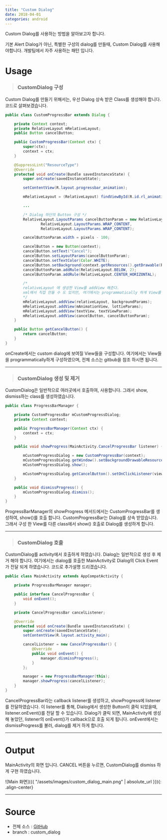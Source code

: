 ```yaml
---
title: "Custom Dialog"
date: 2018-04-01
categories: android
---
```


Custom Dialog를 사용하는 방법을 알아보고자 합니다.

기본 Alert Dialog가 아닌, 특별한 구성의 dialog를 만들때, Custom Dialog를 사용해야합니다. 개발팀에서 자주 사용하는 패턴 입니다.

# Usage
>### CustomDialog 구성

Custom Dialog를 만들기 위해서는, 우선 Dialog 상속 받은 Class를 생성해야 합니다. 코드로 살펴보겠습니다.

```java
public class CustomProgressBar extends Dialog {

    private Context context;
    private RelativeLayout mRelativeLayout;
    public Button cancelButton;

    public CustomProgressBar(Context ctx) {
        super(ctx);
        context = ctx;
    }

    @SuppressLint("ResourceType")
    @Override
    protected void onCreate(Bundle savedInstanceState) {
        super.onCreate(savedInstanceState);

        setContentView(R.layout.progressbar_animation);

        mRelativeLayout = (RelativeLayout) findViewById(R.id.rl_animation_background);

        ...

        /* Dialog 하단의 Button 구성 */
        RelativeLayout.LayoutParams cancelButtonParam = new RelativeLayout.LayoutParams(
                RelativeLayout.LayoutParams.WRAP_CONTENT,
                RelativeLayout.LayoutParams.WRAP_CONTENT);

        cancelButtonParam.width = pixels - 100;

        cancelButton = new Button(context);
        cancelButton.setText("Cancel");
        cancelButton.setLayoutParams(cancelButtonParam);
        cancelButton.setTextColor(Color.WHITE);
        cancelButton.setBackground(context.getResources().getDrawable(R.drawable.orange_button_bg));
        cancelButtonParam.addRule(RelativeLayout.BELOW, 2);
        cancelButtonParam.addRule(RelativeLayout.CENTER_HORIZONTAL);

        /*
        relativeLayout 에 생성한 View를 addView 해준다.
        xml에서 직접 만들 수 도 있지만, 여기에서는 programmatically 하게 View를 생성하였다.
        */
        mRelativeLayout.addView(relativeLayout, backgroundParams);
        mRelativeLayout.addView(mAnimationView, lottieParams);
        mRelativeLayout.addView(textView, textViewParam);
        mRelativeLayout.addView(cancelButton, cancelButtonParam);      
    }

    public Button getCancelButton() {
        return cancelButton;
    }      
}
```
onCreate에서는 custom dialog에 보여질 View들을 구성합니다. 여기에서는 View들을 programmatically하게 구성하였으며, 전체 소스는 gitbub을 참조 하시면 됩니다.
___

>### CustomDialog 생성 및 제거

CustomDialog은 일반적으로 여러곳에서 호출하여, 사용합니다. 그래서 show, dismiss하는 class를 생성하였습니다.

```java
public class ProgressBarManager {

    private CustomProgressBar mCustomProgressDialog;
    private Context context;

    public ProgressBarManager(Context ctx) {
        context = ctx;
    }

    public void showProgress(MainActivity.CancelProgressBar listener) {

        mCustomProgressDialog = new CustomProgressBar(context);
        mCustomProgressDialog.getWindow().setBackgroundDrawableResource(android.R.color.transparent);
        mCustomProgressDialog.show();

        mCustomProgressDialog.getCancelButton().setOnClickListener(view -> listener.onEvent());
    }

    public void dismissProgress() {
        mCustomProgressDialog.dismiss();
    }
}
```
ProgressBarManager의 showProgress 메서드에서는 CustomProgressBar를 생성하여, show()를 호출 합니다. CustomProgressBar는 Dialog를 상속 받았습니다. 그래서 구성 한 View를 다른 class에서 show() 호출로 Dialog를 생성하게 합니다.
___

>### CustomDialog 호출

CustomDialog를 activity에서 호출하게 하였습니다.
Dialog는 일반적으로 생성 후 제거 해야 합니다. 여기에서는 dialog를 호출한 MainActivity로 Dialog의 Click Event가 전달 되게 하였습니다. 코드로 추가설명 드리겠습니다.

```java
public class MainActivity extends AppCompatActivity {

    private ProgressBarManager manager;

    public interface CancelProgressBar {
        void onEvent();
    }

    private CancelProgressBar cancelListener;

    @Override
    protected void onCreate(Bundle savedInstanceState) {
        super.onCreate(savedInstanceState);
        setContentView(R.layout.activity_main);

        cancelListener = new CancelProgressBar() {
            @Override
            public void onEvent() {
                manager.dismissProgress();
            }
        };

        manager = new ProgressBarManager(this);
        manager.showProgress(cancelListener);
    }
}
```
CancelProgressBar라는 callback listener를 생성하고, showProgress에 listener를 전달하였습니다. 이 listener를 통해, Dialog에서 생성한 Button이 클릭 되었을때, listener.onEvent()를 전달 할 수 있습니다. Dialog가 클릭 되면, MainActivity에 생성해 놓았던, listener의 onEvent()가 callback으로 호출 되게 됩니다. onEvent에서는 dismissProgress를 불러, dialog를 제거 하게 합니다.
___
# Output
MainActivity의 화면 입니다. CANCEL 버튼을 누르면, CustomDialog를 dismiss 하게 구현 하였습니다.

![Main 화면]({{ "/assets/images/custom_dialog_main.png" | absolute_url }}){: .align-center}
___
# Source
* 전체 소스 : [GitHub](https://github.com/peterkimlab/AndroidBagic)
* branch : custom_dialog
